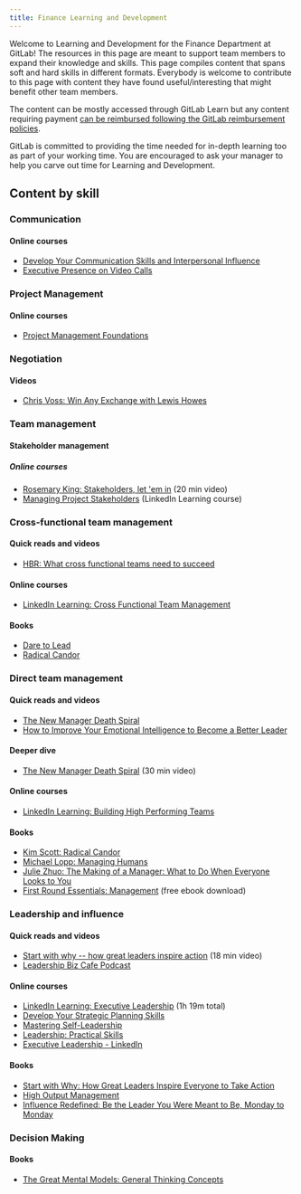 ```yaml
---
title: Finance Learning and Development
---
```


Welcome to Learning and Development for the Finance Department at GitLab! The resources in this page are meant to support team members to expand their knowledge and skills. This page compiles content that spans soft and hard skills in different formats. Everybody is welcome to contribute to this page with content they have found useful/interesting that might benefit other team members.

The content can be mostly accessed through GitLab Learn but any content requiring payment [can be reimbursed following the GitLab reimbursement policies](/handbook/finance/expenses/#trainingtuition).

GitLab is committed to providing the time needed for in-depth learning too as part of your working time. You are encouraged to ask your manager to help you carve out time for Learning and Development.

## Content by skill

### Communication

#### Online courses

- [Develop Your Communication Skills and Interpersonal Influence](https://www.linkedin.com/learning/paths/develop-your-communication-skills-and-interpersonal-influence)
- [Executive Presence on Video Calls](https://www.linkedin.com/learning/executive-presence-on-video-conference-calls?u=0)

### Project Management

#### Online courses

- [Project Management Foundations](https://www.linkedin.com/learning/project-management-foundations-15528659)

### Negotiation

#### Videos

- [Chris Voss: Win Any Exchange with Lewis Howes](https://www.youtube.com/watch?v=_UaH98O7ku8)

### Team management

#### Stakeholder management

##### Online courses

- [Rosemary King: Stakeholders, let 'em in](https://www.mindtheproduct.com/stakeholders-building-an-open-door-culture/) (20 min video)
- [Managing Project Stakeholders](https://www.linkedin.com/learning/managing-project-stakeholders-2) (LinkedIn Learning course)

### Cross-functional team management

#### Quick reads and videos

- [HBR: What cross functional teams need to succeed](https://hbr.org/tip/2015/10/what-cross-functional-teams-need-to-succeed)

#### Online courses

- [LinkedIn Learning: Cross Functional Team Management](https://www.linkedin.com/learning/managing-a-cross-functional-team/welcome)

#### Books

- [Dare to Lead](https://www.amazon.com/Dare-Lead-Brave-Conversations-Hearts/dp/0399592520)
- [Radical Candor](https://www.amazon.com/dp/1529038340/)

### Direct team management

#### Quick reads and videos

- [The New Manager Death Spiral](https://randsinrepose.com/archives/the-new-manager-death-spiral/)
- [How to Improve Your Emotional Intelligence to Become a Better Leader](https://getlighthouse.com/blog/how-to-improve-emotional-intelligence/)

#### Deeper dive

- [The New Manager Death Spiral](https://www.youtube.com/watch?v=pAbU3WJ-NBw) (30 min video)

#### Online courses

- [LinkedIn Learning: Building High Performing Teams](https://www.linkedin.com/learning/building-high-performance-teams/building-a-high-performing-team)

#### Books

- [Kim Scott: Radical Candor](https://www.amazon.com/Radical-Candor-Kim-Scott/dp/B01KTIEFEE)
- [Michael Lopp: Managing Humans](https://www.amazon.com/Managing-Humans-Humorous-Software-Engineering-ebook/dp/B01J53IE1O/)
- [Julie Zhuo: The Making of a Manager: What to Do When Everyone Looks to You](https://www.amazon.com/Making-Manager-What-Everyone-Looks-ebook/dp/B079WNPRL2/)
- [First Round Essentials: Management](https://books.firstround.com/management/) (free ebook download)

### Leadership and influence

#### Quick reads and videos

- [Start with why -- how great leaders inspire action](https://www.youtube.com/watch?v=u4ZoJKF_VuA) (18 min video)
- [Leadership Biz Cafe Podcast](https://tanveernaseer.com/lbc/)

#### Online courses

- [LinkedIn Learning: Executive Leadership](https://www.linkedin.com/learning/executive-leadership-24384695) (1h 19m total)
- [Develop Your Strategic Planning Skills](https://www.linkedin.com/learning/paths/develop-your-strategic-planning-skills)
- [Mastering Self-Leadership](https://www.linkedin.com/learning/mastering-self-leadership/step-up-to-self-leadership)
- [Leadership: Practical Skills](https://www.linkedin.com/learning/leadership-practical-skills/welcome)
- [Executive Leadership - LinkedIn](https://www.linkedin.com/learning/executive-leadership-24384695)

#### Books

- [Start with Why: How Great Leaders Inspire Everyone to Take Action](https://www.amazon.com/Start-Why-Leaders-Inspire-Everyone/dp/1591846447)
- [High Output Management](https://www.goodreads.com/book/show/324750.High_Output_Management)
- [Influence Redefined: Be the Leader You Were Meant to Be, Monday to Monday](https://www.goodreads.com/book/show/31193383-influence-redefined)

### Decision Making

#### Books

- [The Great Mental Models: General Thinking Concepts](https://www.goodreads.com/en/book/show/44245196-the-great-mental-models)
